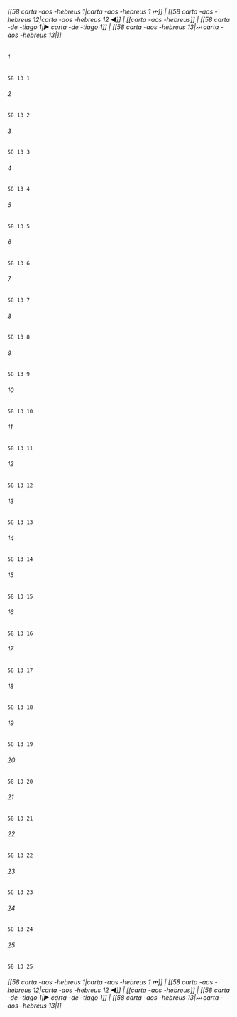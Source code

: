
###### [[58 carta -aos -hebreus 1|carta -aos -hebreus 1 ⏮]] | [[58 carta -aos -hebreus 12|carta -aos -hebreus 12 ◀]] | [[carta -aos -hebreus]] | [[58 carta -de -tiago 1|▶ carta -de -tiago 1]] | [[58 carta -aos -hebreus 13|⏭ carta -aos -hebreus 13|]]

###### 1
``` verse
58 13 1 
```
###### 2
``` verse
58 13 2 
```
###### 3
``` verse
58 13 3 
```
###### 4
``` verse
58 13 4 
```
###### 5
``` verse
58 13 5 
```
###### 6
``` verse
58 13 6 
```
###### 7
``` verse
58 13 7 
```
###### 8
``` verse
58 13 8 
```
###### 9
``` verse
58 13 9 
```
###### 10
``` verse
58 13 10 
```
###### 11
``` verse
58 13 11 
```
###### 12
``` verse
58 13 12 
```
###### 13
``` verse
58 13 13 
```
###### 14
``` verse
58 13 14 
```
###### 15
``` verse
58 13 15 
```
###### 16
``` verse
58 13 16 
```
###### 17
``` verse
58 13 17 
```
###### 18
``` verse
58 13 18 
```
###### 19
``` verse
58 13 19 
```
###### 20
``` verse
58 13 20 
```
###### 21
``` verse
58 13 21 
```
###### 22
``` verse
58 13 22 
```
###### 23
``` verse
58 13 23 
```
###### 24
``` verse
58 13 24 
```
###### 25
``` verse
58 13 25 
```

###### [[58 carta -aos -hebreus 1|carta -aos -hebreus 1 ⏮]] | [[58 carta -aos -hebreus 12|carta -aos -hebreus 12 ◀]] | [[carta -aos -hebreus]] | [[58 carta -de -tiago 1|▶ carta -de -tiago 1]] | [[58 carta -aos -hebreus 13|⏭ carta -aos -hebreus 13|]]

